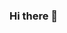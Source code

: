 ### Hi there 👋

<!--
**iamgruuten/iamgruuten** is a ✨ _special_ ✨ repository because its `README.md` (this file) appears on your GitHub profile.

[![Top Langs](http://github-readme-statss-iota.vercel.app/api?username=iamgruuten)](https://github.com/iamgruuten/github-readme-stats)

